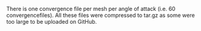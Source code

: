 There is one convergence file per mesh per angle of attack (i.e. 60 convergencefiles).
All these files were compressed to tar.gz as some were too large to be uploaded on GitHub.
